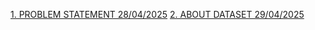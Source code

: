 [1. PROBLEM STATEMENT 28/04/2025](https://medium.com/p/799c856abfe8)
[2. ABOUT DATASET 29/04/2025](https://medium.com/p/3c6a0d4b0a47)
